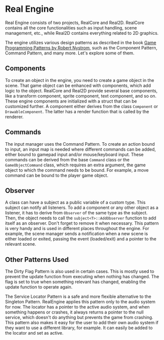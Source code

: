 # Real Engine

Real Engine consists of two projects, RealCore and Real2D. RealCore contains all the core functionalities such as input handling, scene management, etc., while Real2D contains everything related to 2D graphics.

The engine utilizes various design patterns as described in the book [Game Programming Patterns by Robert Nystrom](https://gameprogrammingpatterns.com), such as the Component Pattern, Command Pattern, and many more. Let's explore some of them.

## Components

To create an object in the engine, you need to create a game object in the scene. That game object can be enhanced with components, which add logic to the object. RealCore and Real2D provide several base components, like a transform component, sprite component, text component, and so on. These engine components are initialized with a struct that can be customized further. A component either derives from the class `Component` or `DrawableComponent`. The latter has a render function that is called by the renderer.

## Commands

The input manager uses the Command Pattern. To create an action bound to input, an input map is needed where different commands can be added, either bound to gamepad input and/or mouse/keyboard input. These commands can be derived from the base `Command` class or the `GameObjectCommand` class, which requires an extra argument, the game object to which the command needs to be bound. For example, a move command can be bound to the player game object.

## Observer

A class can have a subject as a public variable of a custom type. This subject can notify all listeners. To add a component or any other object as a listener, it has to derive from `Observer` of the same type as the subject. Then, the object needs to call the `subject<T>::AddObserver` function to add itself as an observer. Don't forget to remove it when necessary. This pattern is very handy and is used in different places throughout the engine. For example, the scene manager sends a notification when a new scene is either loaded or exited, passing the event (loaded/exit) and a pointer to the relevant scene.

## Other Patterns Used

The Dirty Flag Pattern is also used in certain cases. This is mostly used to prevent the update function from executing when nothing has changed. The flag is set to true when something relevant has changed, enabling the update function to operate again.

The Service Locator Pattern is a safe and more flexible alternative to the Singleton Pattern. RealEngine applies this pattern only to the audio system for now. The locator has a pointer to the active audio system, and when something happens or crashes, it always returns a pointer to the null service, which doesn't do anything but prevents the game from crashing. This pattern also makes it easy for the user to add their own audio system if they want to use a different library, for example. It can easily be added to the locator and set as active.
